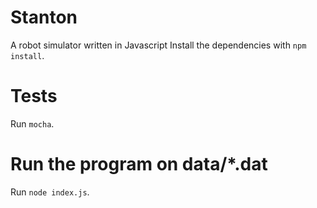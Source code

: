 Stanton
=======

A robot simulator written in Javascript
Install the dependencies with ```npm install```.

Tests
=====

Run ```mocha```.

Run the program on data/*.dat
==============================

Run ```node index.js```.
